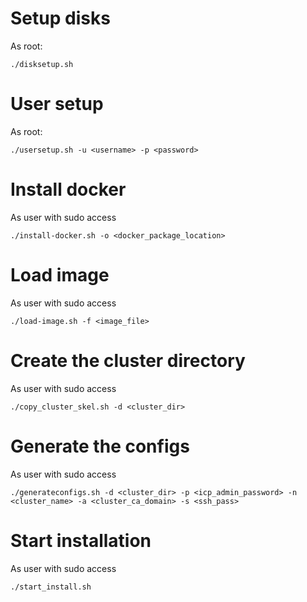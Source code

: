 

# Setup disks
As root:
```
./disksetup.sh
```

# User setup
As root:
```
./usersetup.sh -u <username> -p <password>
```

# Install docker
As user with sudo access
```
./install-docker.sh -o <docker_package_location>
```

# Load image
As user with sudo access
```
./load-image.sh -f <image_file>
```

# Create the cluster directory
As user with sudo access
```
./copy_cluster_skel.sh -d <cluster_dir>
```

# Generate the configs
As user with sudo access
```
./generateconfigs.sh -d <cluster_dir> -p <icp_admin_password> -n <cluster_name> -a <cluster_ca_domain> -s <ssh_pass>
```

# Start installation
As user with sudo access
```
./start_install.sh
```
